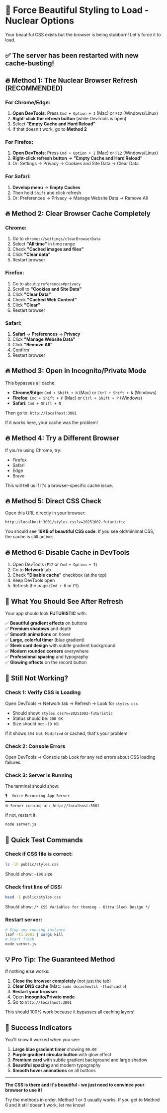 # 🎨 Force Beautiful Styling to Load - Nuclear Options

Your beautiful CSS exists but the browser is being stubborn! Let's force it to load.

## ✅ The server has been restarted with new cache-busting!

## 🔥 Method 1: The Nuclear Browser Refresh (RECOMMENDED)

### For Chrome/Edge:
1. **Open DevTools**: Press `Cmd + Option + I` (Mac) or `F12` (Windows/Linux)
2. **Right-click the refresh button** (while DevTools is open)
3. Select **"Empty Cache and Hard Reload"**
4. If that doesn't work, go to **Method 2**

### For Firefox:
1. **Open DevTools**: Press `Cmd + Option + I` (Mac) or `F12` (Windows/Linux)  
2. **Right-click refresh button** → **"Empty Cache and Hard Reload"**
3. Or: Settings → Privacy → Cookies and Site Data → Clear Data

### For Safari:
1. **Develop menu** → **Empty Caches**
2. Then hold `Shift` and click refresh
3. Or: Preferences → Privacy → Manage Website Data → Remove All

## 🔥 Method 2: Clear Browser Cache Completely

### Chrome:
1. Go to `chrome://settings/clearBrowserData`
2. Select **"All time"** in time range
3. Check **"Cached images and files"**
4. Click **"Clear data"**
5. Restart browser

### Firefox:
1. Go to `about:preferences#privacy`
2. Scroll to **"Cookies and Site Data"**
3. Click **"Clear Data"**
4. Check **"Cached Web Content"**
5. Click **"Clear"**
6. Restart browser

### Safari:
1. **Safari** → **Preferences** → **Privacy**
2. Click **"Manage Website Data"**
3. Click **"Remove All"**
4. Confirm
5. Restart browser

## 🔥 Method 3: Open in Incognito/Private Mode

This bypasses all cache:

- **Chrome/Edge**: `Cmd + Shift + N` (Mac) or `Ctrl + Shift + N` (Windows)
- **Firefox**: `Cmd + Shift + P` (Mac) or `Ctrl + Shift + P` (Windows)
- **Safari**: `Cmd + Shift + N`

Then go to: `http://localhost:3001`

If it works here, your cache was the problem!

## 🔥 Method 4: Try a Different Browser

If you're using Chrome, try:
- Firefox
- Safari
- Edge
- Brave

This will tell us if it's a browser-specific cache issue.

## 🔥 Method 5: Direct CSS Check

Open this URL directly in your browser:

```
http://localhost:3001/styles.css?v=20251002-futuristic
```

You should see **19KB of beautiful CSS code**. If you see old/minimal CSS, the cache is still active.

## 🔥 Method 6: Disable Cache in DevTools

1. Open DevTools (`F12` or `Cmd + Option + I`)
2. Go to **Network** tab
3. Check **"Disable cache"** checkbox (at the top)
4. Keep DevTools open
5. Refresh the page (`Cmd + R` or `F5`)

## 🎨 What You Should See After Refresh

Your app should look **FUTURISTIC** with:

✅ **Beautiful gradient effects** on buttons  
✅ **Premium shadows** and depth  
✅ **Smooth animations** on hover  
✅ **Large, colorful timer** (blue gradient)  
✅ **Sleek card design** with subtle gradient background  
✅ **Modern rounded corners** everywhere  
✅ **Professional spacing** and typography  
✅ **Glowing effects** on the record button  

## 🚨 Still Not Working?

### Check 1: Verify CSS is Loading
Open DevTools → Network tab → Refresh → Look for `styles.css`
- Should show: `styles.css?v=20251002-futuristic`
- Status should be: `200 OK`
- Size should be: `~19 KB`

If it shows `304 Not Modified` or cached, that's your problem!

### Check 2: Console Errors
Open DevTools → Console tab
Look for any red errors about CSS loading failures.

### Check 3: Server is Running
The terminal should show:
```
🎙️  Voice Recording App Server
━━━━━━━━━━━━━━━━━━━━━━━━━━━━━━━━━━━━━━━━
🌐 Server running at: http://localhost:3001
```

If not, restart it:
```bash
node server.js
```

## 🎯 Quick Test Commands

### Check if CSS file is correct:
```bash
ls -lh public/styles.css
```
Should show: `~19K` size

### Check first line of CSS:
```bash
head -1 public/styles.css
```
Should show: `/* CSS Variables for theming - Ultra Sleek Design */`

### Restart server:
```bash
# Stop any running instance
lsof -ti:3001 | xargs kill
# Start fresh
node server.js
```

## 💡 Pro Tip: The Guaranteed Method

If nothing else works:

1. **Close the browser completely** (not just the tab)
2. **Clear DNS cache** (Mac: `sudo dscacheutil -flushcache`)
3. **Restart your browser**
4. Open **Incognito/Private mode**
5. Go to `http://localhost:3001`

This should 100% work because it bypasses all caching layers!

## 🎉 Success Indicators

You'll know it worked when you see:

1. **Large blue gradient timer** showing `00:00`
2. **Purple gradient circular button** with glow effect
3. **Premium card** with subtle gradient background and large shadow
4. **Beautiful spacing** and modern typography
5. **Smooth hover animations** on all buttons

---

**The CSS is there and it's beautiful - we just need to convince your browser to use it!**

Try the methods in order. Method 1 or 3 usually works. If you get to Method 6 and it still doesn't work, let me know!

